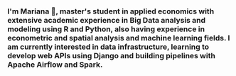 ### I'm Mariana 👋, master's student in applied economics with extensive academic experience in Big Data analysis and modeling using R and Python, also having experience in econometric and spatial analysis and machine learning fields. I am currently interested in data infrastructure, learning to develop web APIs using Django and building pipelines with Apache Airflow and Spark.
